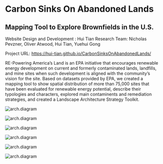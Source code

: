 # Carbon Sinks On Abandoned Lands
## Mapping Tool to Explore Brownfields in the U.S.
Website Design and Development : Hui Tian
Research Team: Nicholas Pevzner, Oliver Atwood, Hui Tian, Yuehui Gong

Project URL: https://hui-tian.github.io/CarbonSinksOnAbandonedLands/

RE-Powering America’s Land is an EPA initiative that encourages renewable energy development on current and formerly contaminated lands, landfills, and mine sites when such development is aligned with the community’s vision for the site. Based on datasets provided by EPA, we created a mapping tool to show spatial distribution of more than 75,000 sites that have been evaluated for renewable energy potential, describe their typologies and characters, explored main contaminents and remediation strategies, and created a Landscape Architecture Strategy Toolkit.

![arch.diagram](https://github.com/Hui-Tian/CarbonSinksOnAbandonedLands/img/WebPic1.jpg)

![arch.diagram](https://github.com/Hui-Tian/CarbonSinksOnAbandonedLands/img/WebPic2.jpg)

![arch.diagram](https://github.com/Hui-Tian/CarbonSinksOnAbandonedLands/img/WebPic3.jpg)

![arch.diagram](https://github.com/Hui-Tian/CarbonSinksOnAbandonedLands/img/WebPic4.jpg)

![arch.diagram](https://github.com/Hui-Tian/CarbonSinksOnAbandonedLands/img/WebPic5.jpg)

![arch.diagram](https://github.com/Hui-Tian/CarbonSinksOnAbandonedLands/img/WebPic6.jpg)


